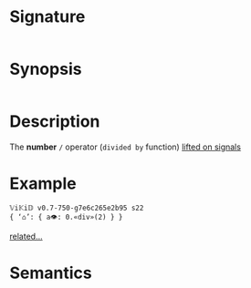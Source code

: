 # Signature
```vikid-signature
```

# Synopsis
```vikid-synopsis
```

# Description
The __number__ `/` operator (`divided by` function) [lifted on signals](/refman/concepts/pure_functions)

# Example
```vikid-script
𝕍i𝕂i𝔻 v0.7-750-g7e6c265e2b95 s22
{ ‘⌂’: { a👁: 0.«div»(2) } }
```


[related...](https://en.wikipedia.org/wiki/Division_(mathematics))

# Semantics